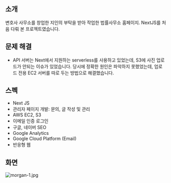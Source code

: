 ## 소개

변호사 사무소를 창업한 지인의 부탁을 받아 작업한 법률사무소 홈페이지. NextJS를 처음 다뤄 본 프로젝트였습니다.

## 문제 해결

- API 서버는 Next에서 지원하는 serverless를 사용하고 있었는데, S3에 사진 업로드가 안되는 이슈가 있었습니다. 당시에 정확한 원인은 파악하지 못했었는데, 업로드 전용 EC2 서버를 따로 두는 방법으로 해결했습니다.

## 스펙

- Next JS
- 관리자 페이지 개발: 문의, 글 작성 및 관리
- AWS EC2, S3
- 이메일 인증 로그인
- 구글, 네이버 SEO
- Google Analytics
- Google Cloud Platform (Email)
- 반응형 웹

## 화면

![morgan-1.jpg](https://johnyworld2019.s3.ap-northeast-2.amazonaws.com/images/resume/morgan-1.jpg)